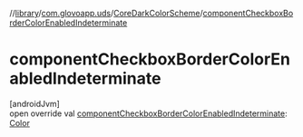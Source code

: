 //[library](../../../index.md)/[com.glovoapp.uds](../index.md)/[CoreDarkColorScheme](index.md)/[componentCheckboxBorderColorEnabledIndeterminate](component-checkbox-border-color-enabled-indeterminate.md)

# componentCheckboxBorderColorEnabledIndeterminate

[androidJvm]\
open override val [componentCheckboxBorderColorEnabledIndeterminate](component-checkbox-border-color-enabled-indeterminate.md): [Color](https://developer.android.com/reference/kotlin/androidx/compose/ui/graphics/Color.html)
